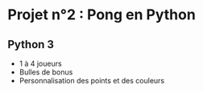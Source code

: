 # Projet n°2 : Pong en Python
## Python 3

* 1 à 4 joueurs
* Bulles de bonus
* Personnalisation des points et des couleurs
